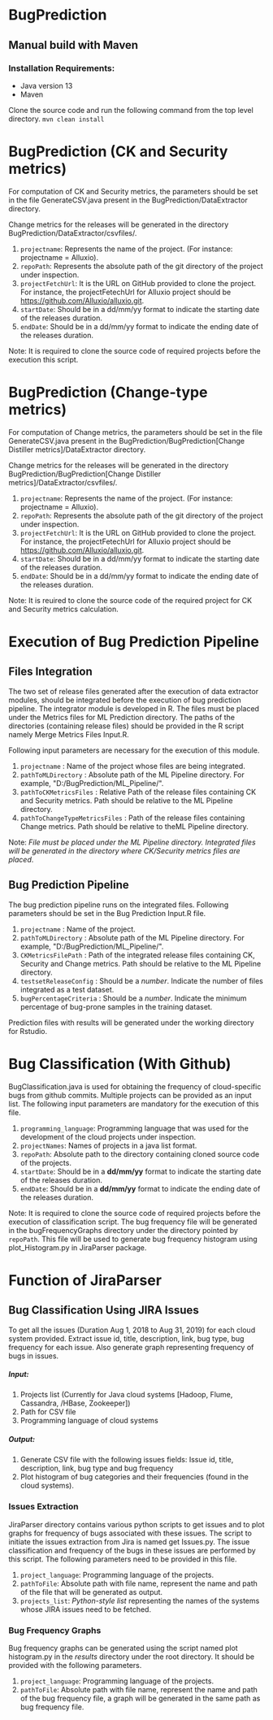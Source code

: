 # BugPrediction

## Manual build with Maven 

### Installation Requirements:

- Java version 13
- Maven

Clone the source code and run the following command from the top level directory.
`mvn clean install`


# BugPrediction (CK and Security metrics)

For computation of CK and Security metrics, the parameters should be set in the file GenerateCSV.java present
in the BugPrediction/DataExtractor directory.

Change metrics for the releases will be generated
in the directory BugPrediction/DataExtractor/csvfiles/.

1. `projectname`: Represents the name of the project. (For instance: projectname = Alluxio).
2. `repoPath`: Represents the absolute path of the git directory of the project under inspection.
3. `projectFetchUrl`: It is the URL on GitHub provided to clone the project. For instance, the projectFetechUrl
for Alluxio project should be https://github.com/Alluxio/alluxio.git.
4. `startDate`: Should be in a dd/mm/yy format to indicate the starting date of the releases duration.
5. `endDate`: Should be in a dd/mm/yy format to indicate the ending date of the releases duration.

Note: It is required to clone the source code of required projects before the execution this script.


# BugPrediction (Change-type metrics)

For computation of Change metrics, the parameters should be set in the file GenerateCSV.java present
in the BugPrediction/BugPrediction[Change Distiller metrics]/DataExtractor directory.

Change metrics for the releases will be generated
in the directory BugPrediction/BugPrediction[Change Distiller metrics]/DataExtractor/csvfiles/.

1. `projectname`: Represents the name of the project. (For instance: projectname = Alluxio).
2. `repoPath`: Represents the absolute path of the git directory of the project under inspection.
3. `projectFetchUrl`: It is the URL on GitHub provided to clone the project. For instance, the projectFetechUrl
for Alluxio project should be https://github.com/Alluxio/alluxio.git.
4. `startDate`: Should be in a dd/mm/yy format to indicate the starting date of the releases duration.
5. `endDate`: Should be in a dd/mm/yy format to indicate the ending date of the releases duration.

Note: It is reuired to clone the source code of the required project for CK and Security metrics calculation.


# Execution of Bug Prediction Pipeline

## Files Integration

The two set of release files generated after the execution of data extractor modules, should
be integrated before the execution of bug prediction pipeline. The integrator module is developed
in R. The files must be placed under the Metrics files for ML Prediction directory. The
paths of the directories (containing release files) should be provided in the R script namely
Merge Metrics Files Input.R.

Following input parameters are necessary for the execution of this module.

1. `projectname` : Name of the project whose files are being integrated.
2. `pathToMLDirectory` : Absolute path of the ML Pipeline directory. For example, "D:/BugPrediction/ML_Pipeline/".
3. `pathToCKMetricsFiles` : Relative Path of the release files containing CK and Security metrics. Path should be relative
to the ML Pipeline directory.
4. `pathToChangeTypeMetricsFiles` : Path of the release files containing Change metrics. Path should be relative to theML Pipeline
directory.

Note: *File must be placed under the ML Pipeline directory. Integrated files will be generated in the directory where CK/Security metrics files are placed*.


## Bug Prediction Pipeline

The bug prediction pipeline runs on the integrated files. Following parameters should be set in the
Bug Prediction Input.R file.

1. `projectname` : Name of the project.
2. `pathToMLDirectory` : Absolute path of the ML Pipeline directory. For example, "D:/BugPrediction/ML_Pipeline/".
3. `CKMetricsFilePath` : Path of the integrated release files containing CK, Security and Change metrics. Path should
be relative to the ML Pipeline directory.
4. `testsetReleaseConfig` : Should be a *number*. Indicate the number of files integrated as a test dataset.
5. `bugPercentageCriteria` : Should be a *number*. Indicate the minimum percentage of bug-prone samples in the training
dataset.

Prediction files with results will be generated under the working directory for Rstudio.


# Bug Classification (With Github)

BugClassification.java is used for obtaining the frequency of cloud-specific bugs from github commits.
Multiple projects can be provided as an input list. The following input parameters are
mandatory for the execution of this file.


1. `programming_language`: Programming language that was used for the development of the cloud projects under inspection.
2. `projectNames`: Names of projects in a java list format.
3. `repoPath`: Absolute path to the directory containing cloned source code of the projects.
4. `startDate`: Should be in a **dd/mm/yy** format to indicate the starting date of the releases duration.
5. `endDate`: Should be in a **dd/mm/yy** format to indicate the ending date of the releases duration.


Note: It is required to clone the source code of required projects before the execution of classification script. The bug frequency file will be generated in the bugFrequencyGraphs directory under the directory pointed by `repoPath`. This file will be used to generate bug frequency histogram using plot_Histogram.py in JiraParser package.


# Function of JiraParser

## Bug Classification Using JIRA Issues

To get all the issues (Duration Aug 1, 2018 to Aug 31, 2019) for each cloud system provided.
Extract issue id, title, description, link, bug type, bug frequency for each issue. Also generate graph representing frequency of bugs in issues.

##### Input:
1.	Projects list (Currently for Java cloud systems [Hadoop, Flume, Cassandra, /HBase, Zookeeper])
2.	Path for CSV file
3.	Programming language of cloud systems

##### Output:
1.	Generate CSV file with the following issues fields:
	Issue id, title, description, link, bug type and bug frequency
2.	Plot histogram of bug categories and their frequencies (found in the cloud systems).

### Issues Extraction 

JiraParser directory contains various python scripts to get issues and to plot graphs for frequency
of bugs associated with these issues. The script to initiate the issues extraction from Jira is named
get Issues.py. The issue classification and frequency of the bugs in these issues are performed by
this script. The following parameters need to be provided in this file.

1. `project_language`: Programming language of the projects.
2. `pathToFile`: Absolute path with file name, represent the name and path of the file that will be generated
as output.
3. `projects_list`: *Python-style list* representing the names of the systems whose JIRA issues need to be fetched.


### Bug Frequency Graphs

Bug frequency graphs can be generated using the script named plot histogram.py in the *results*
directory under the root directory. It should be provided with the following parameters.

1. `project_language`: Programming language of the projects.
2. `pathToFile`: Absolute path with file name, represent the name and path of the bug frequency file, a graph
will be generated in the same path as bug frequency file.
